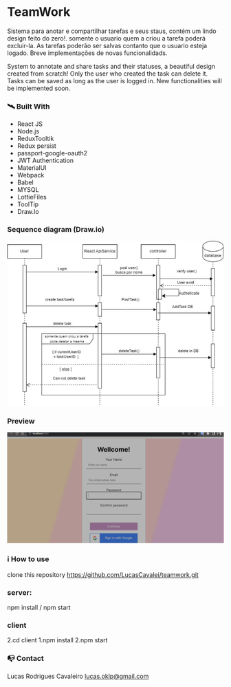 # TeamWork

Sistema para anotar e compartilhar tarefas e seus staus, 
contém um lindo design feito do zero!.
somente o usuario quem a criou a tarefa poderá excluir-la.
As tarefas poderão ser salvas contanto que o usuario esteja logado. 
Breve implementações de novas funcionalidads.


System to annotate and share tasks and their statuses,
a beautiful design created from scratch!
Only the user who created the task can delete it.
Tasks can be saved as long as the user is logged in.
New functionalities will be implemented soon.

### 🛰️ Built With

- React JS
- Node.js
- ReduxTooltik
- Redux persist
- passport-google-oauth2
- JWT Authentication
- MaterialUI
- Webpack
- Babel
- MYSQL
- LottieFiles
- ToolTip
- Draw.Io

### Sequence diagram (Draw.io)

![Alt Text](/client/src/components/assets/diagramTeamWork.jpg)

 ### Preview
 <img src="/client/src/components/assets/preViewGif.gif" alt="Alt Text"> 




### ℹ️ How to use

clone this repository
https://github.com/LucasCavalei/teamwork.git

### server:

npm install / npm start

### client

2.cd client
1.npm install
2.npm start



### 📭 Contact

Lucas Rodrigues Cavaleiro lucas.oklp@gmail.com

